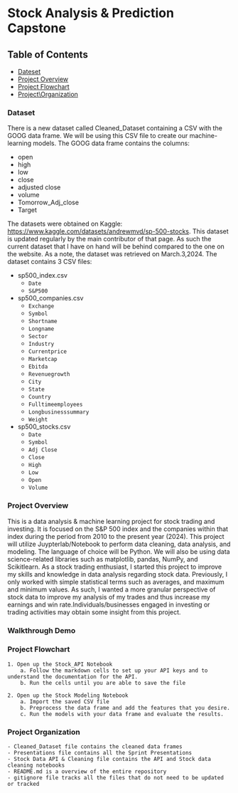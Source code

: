 # Stock Analysis & Prediction Capstone 

## Table of Contents 
- [Dateset](#Dataset)
- [Project Overview](#Project\Overview)
- [Project Flowchart](#Project\Flowchart)
- [Project\Organization](#Project\Organization)

### Dataset 
There is a new dataset called Cleaned_Dataset containing a CSV with the GOOG data frame. We will be using this CSV file to create our machine-learning models.
The GOOG data frame contains the columns:
- open
- high
- low
- close
- adjusted close
- volume
- Tomorrow_Adj_close
- Target

The datasets were obtained on Kaggle: https://www.kaggle.com/datasets/andrewmvd/sp-500-stocks. This dataset is updated regularly by the main contributor of that page. As such the current dataset that I have on hand will be behind compared to the one on the website. As a note, the dataset was retrieved on March.3,2024. 
The dataset contains 3 CSV files: 
- sp500_index.csv
    - `Date`
    - `S&P500`
- sp500_companies.csv
    - `Exchange`
    - `Symbol`
    - `Shortname`
    - `Longname`
    - `Sector`
    - `Industry`
    - `Currentprice`
    - `Marketcap`
    - `Ebitda`
    - `Revenuegrowth`
    - `City`
    - `State`
    - `Country`
    - `Fulltimeemployees`
    - `Longbusinesssummary`
    - `Weight`
- sp500_stocks.csv
    - `Date`
    - `Symbol`
    - `Adj Close`
    - `Close`
    - `High`
    - `Low`
    - `Open`
    - `Volume`
### Project Overview 
  This is a data analysis & machine learning project for stock trading and investing. It is focused on the S&P 500 index and the companies within that index during the period from 2010 to the present year (2024). This project will utilize Juypterlab/Notebook to perform data cleaning, data analysis, and modeling. The language of choice will be Python. We will also be using data science-related libraries such as matplotlib, pandas, NumPy, and Scikitlearn. As a stock trading enthusiast, I started this project to improve my skills and knowledge in data analysis regarding stock data. Previously, I only worked with simple statistical terms such as averages, and maximum and minimum values. As such, I wanted a more granular perspective of stock data to improve my analysis of my trades and thus increase my earnings and win rate.Individuals/businesses engaged in investing or trading activities may obtain some insight from this project. 
### Walkthrough Demo

### Project Flowchart 
    1. Open up the Stock_API Notebook
        a. Follow the markdown cells to set up your API keys and to understand the documentation for the API.
        b. Run the cells until you are able to save the file

    2. Open up the Stock Modeling Notebook
        a. Import the saved CSV file
        b. Preprocess the data frame and add the features that you desire.
        c. Run the models with your data frame and evaluate the results.
### Project Organization 
    - Cleaned_Dataset file contains the cleaned data frames
    - Presentations file contains all the Sprint Presentations
    - Stock Data API & Cleaning file contains the API and Stock data cleaning notebooks
    - README.md is a overview of the entire repository
    - gitignore file tracks all the files that do not need to be updated or tracked
